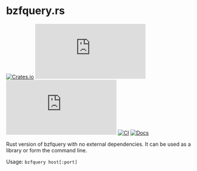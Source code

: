 # bzfquery.rs

[![Crates.io](https://img.shields.io/crates/v/bzfquery)](https://crates.io/crates/bzfquery)
[![GitHub release (latest by date)](https://img.shields.io/github/v/release/BZFlagCommunity/bzfquery.rs)](https://crates.io/crates/bzfquery)
[![GitHub license](https://img.shields.io/github/license/BZFlagCommunity/bzfquery.rs)](LICENSE)
[![CI](https://github.com/BZFlagCommunity/bzfquery.rs/workflows/CI/badge.svg)](https://github.com/BZFlagCommunity/bzfquery.rs/actions?query=workflow%3ACI)
[![Docs](https://img.shields.io/badge/docs-docs.rs-blue)](https://docs.rs/bzfquery)

Rust version of bzfquery with no external dependencies. It can be used as a library or form the command line.

Usage: `bzfquery host[:port]`

